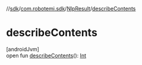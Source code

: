 //[sdk](../../../index.md)/[com.robotemi.sdk](../index.md)/[NlpResult](index.md)/[describeContents](describe-contents.md)

# describeContents

[androidJvm]\
open fun [describeContents](describe-contents.md)(): [Int](https://kotlinlang.org/api/latest/jvm/stdlib/kotlin/-int/index.html)
